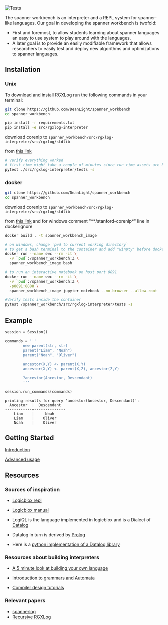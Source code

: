 ![Tests](https://github.com/DeanLight/spanner_workbench/actions/workflows/regression_testing.yml/badge.svg)

The spanner workbench is an interpreter and a REPL system for spanner-like languages. Our goal in developing the spanner workbench is twofold:

* First and foremost, to allow students learning about spanner languages an easy to use system to play around with the languages.
* A later goal is to provide an easily modifiable framework that allows researchers to easily test and deploy new algorithms and optimizations to spanner languages.

## Installation

### Unix
To download and install RGXLog run the following commands in your terminal:

```bash
git clone https://github.com/DeanLight/spanner_workbench
cd spanner_workbench

pip install -r requirements.txt
pip install -e src/rgxlog-interpreter 
```

download corenlp to
`spanner_workbench/src/rgxlog-interpreter/src/rgxlog/stdlib`

from [this link](https://drive.google.com/u/0/uc?export=download&id=1QixGiHD2mHKuJtB69GHDQA0wTyXtHzjl)

```bash
# verify everything worked
# first time might take a couple of minutes since run time assets are being configured
pytest ./src/rgxlog-interpreter/tests -s

```

### docker

```bash
git clone https://github.com/DeanLight/spanner_workbench
cd spanner_workbench
```

download corenlp to
`spanner_workbench/src/rgxlog-interpreter/src/rgxlog/stdlib`

from [this link](https://drive.google.com/u/0/uc?export=download&id=1QixGiHD2mHKuJtB69GHDQA0wTyXtHzjl)
and for windows comment "**/stanford-corenlp*" line in dockerignore 

```bash
docker build . -t spanner_workbench_image

# on windows, change `pwd to current working directory`
# to get a bash terminal to the container and add "winpty" before docker run
docker run --name swc --rm -it \
  -v `pwd`:/spanner_workbench:Z \
  spanner_workbench_image bash

# to run an interactive notebook on host port 8891
docker run --name swc --rm -it \
  -v `pwd`:/spanner_workbench:Z \
  -p8891:8888 \
  spanner_workbench_image jupyter notebook --no-browser --allow-root

#Verify tests inside the container
pytest /spanner_workbench/src/rgxlog-interpreter/tests -s

```

## Example

```python
session = Session()

commands = '''
        new parent(str, str)
        parent("Liam", "Noah")
        parent("Noah", "Oliver")
        
        ancestor(X,Y) <- parent(X,Y)
        ancestor(X,Y) <- parent(X,Z), ancestor(Z,Y)

        ?ancestor(Ancestor, Descendant)
        '''

session.run_commands(commands)
```

```text
printing results for query 'ancestor(Ancestor, Descendant)':
  Ancestor  |  Descendant
------------+--------------
    Liam    |     Noah
    Liam    |    Oliver
    Noah    |    Oliver
```

## Getting Started
[Introduction](https://github.com/DeanLight/spanner_workbench/blob/a7c61f015361c836952740dd0b6500401a9cccaf/tutorials/introduction.md)

[Advanced usage](https://github.com/DeanLight/spanner_workbench/blob/a7c61f015361c836952740dd0b6500401a9cccaf/tutorials/Advanced%20usage.md)

## Resources

### Sources of inspiration

* [Logicblox repl](https://developer.logicblox.com/content/docs4/tutorial/repl/section/split.html)

* [Logicblox manual](https://developer.logicblox.com/content/docs4/core-reference/html/index.html)

* LogiQL is the language implemented in logicblox and is a Dialect of [Datalog](https://en.wikipedia.org/wiki/Datalog)

* Datalog in turn is derived by [Prolog](https://en.wikipedia.org/wiki/Prolog)

* Here is a [python implementation of a Datalog library](https://github.com/pcarbonn/pyDatalog)

### Resources about building interpreters

* [A 5 minute look at building your own language](https://www.freecodecamp.org/news/the-programming-language-pipeline-91d3f449c919/)

* [Introduction to grammars and Automata](https://www.tutorialspoint.com/automata_theory/introduction_to_grammars.htm)

* [Compiler design tutorials](https://www.geeksforgeeks.org/compiler-design-tutorials/)

### Relevant papers

* [spannerlog](papers/spanner_log_Y_nachshon.pdf)
* [Recursive RGXLog](papers/Recures_programs_for_document_spanners.pdf)
